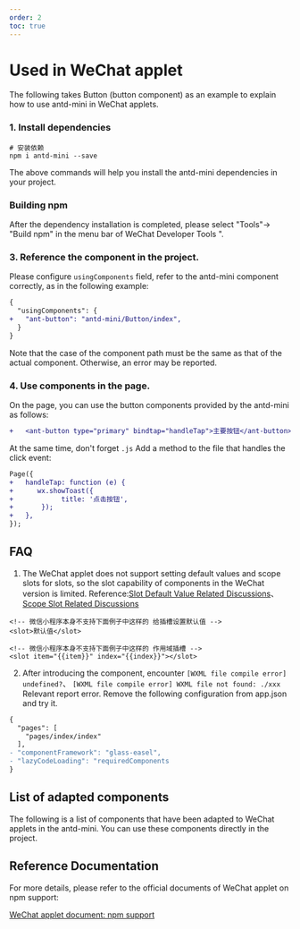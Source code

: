```yaml
---
order: 2
toc: true
---
```


# Used in WeChat applet

The following takes Button (button component) as an example to explain how to use antd-mini in WeChat applets.

### 1. Install dependencies

```shell
# 安装依赖
npm i antd-mini --save
```

The above commands will help you install the antd-mini dependencies in your project.

### Building npm

After the dependency installation is completed, please select "Tools"-> "Build npm" in the menu bar of WeChat Developer Tools ".

### 3. Reference the component in the project.

Please configure `usingComponents` field, refer to the antd-mini component correctly, as in the following example:

```diff
{
  "usingComponents": {
+   "ant-button": "antd-mini/Button/index",
  }
}
```

Note that the case of the component path must be the same as that of the actual component. Otherwise, an error may be reported.

### 4. Use components in the page.

On the page, you can use the button components provided by the antd-mini as follows:

```diff
+   <ant-button type="primary" bindtap="handleTap">主要按钮</ant-button>
```

At the same time, don't forget `.js` Add a method to the file that handles the click event:

```diff
Page({
+   handleTap: function (e) {
+      wx.showToast({
+            title: '点击按钮',
+       });
+   },
});
```

## FAQ

1. The WeChat applet does not support setting default values and scope slots for slots, so the slot capability of components in the WeChat version is limited. Reference:[Slot Default Value Related Discussions](https://developers.weixin.qq.com/community/develop/doc/000a0e58acc32809d04cc948856c00)、[Scope Slot Related Discussions](https://developers.weixin.qq.com/community/develop/doc/00008c24ad42083cea899887851800)

```axml
<!-- 微信小程序本身不支持下面例子中这样的 给插槽设置默认值 -->
<slot>默认值</slot>

<!-- 微信小程序本身不支持下面例子中这样的 作用域插槽 -->
<slot item="{{item}}" index="{{index}}"></slot>
```

2. After introducing the component, encounter `[WXML file compile error] undefined?`、 `[WXML file compile error] WXML file not found: ./xxx` Relevant report error. Remove the following configuration from app.json and try it.

```diff
{
  "pages": [
    "pages/index/index"
  ],
- "componentFramework": "glass-easel",
- "lazyCodeLoading": "requiredComponents
}
```

## List of adapted components

The following is a list of components that have been adapted to WeChat applets in the antd-mini. You can use these components directly in the project.

<code src="../components/wechat-component.tsx" inline="true"></code>

## Reference Documentation

For more details, please refer to the official documents of WeChat applet on npm support:

[WeChat applet document: npm support](https://developers.weixin.qq.com/miniprogram/dev/devtools/npm.html)
